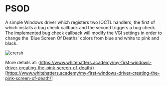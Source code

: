 # PSOD

A simple Windows driver which registers two IOCTL handlers, the first of which installs a bug check callback and the second triggers a bug check.   
The implemented bug check callback will modify the VGI settings in order to change the 'Blue Screen Of Deaths' colors from blue and white to pink and black.

![crersh](https://raw.githubusercontent.com/sam-b/PSOD/master/screenshots/psod.PNG)

More details at: (https://www.whitehatters.academy/my-first-windows-driver-creating-the-pink-screen-of-death/)[https://www.whitehatters.academy/my-first-windows-driver-creating-the-pink-screen-of-death/]